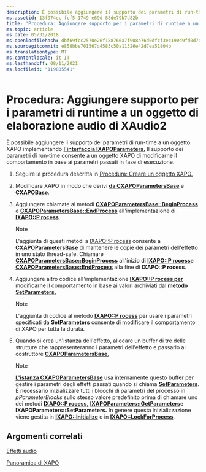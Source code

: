 ```yaml
---
description: È possibile aggiungere il supporto dei parametri di run-time a un oggetto XAPO implementando l'interfaccia IXAPOParameters. Il supporto dei parametri di run-time consente a un oggetto XAPO di modificarne il comportamento in base ai parametri passati in fase di esecuzione.
ms.assetid: 13f974ec-fcf5-1749-e69d-88de79b7d82b
title: 'Procedura: Aggiungere supporto per i parametri di runtime a un oggetto di elaborazione audio di XAudio2'
ms.topic: article
ms.date: 05/31/2018
ms.openlocfilehash: dbf69fcc2570e26f188766a7f908a76d0dfcf3ec190d9fd0d7a1c434b242fdf1
ms.sourcegitcommit: e858bbe701567d4583c50a11326e42d7ea51804b
ms.translationtype: MT
ms.contentlocale: it-IT
ms.lasthandoff: 08/11/2021
ms.locfileid: "119805541"
---
```

# <a name="how-to-add-run-time-parameter-support-to-an-xapo"></a>Procedura: Aggiungere supporto per i parametri di runtime a un oggetto di elaborazione audio di XAudio2

È possibile aggiungere il supporto dei parametri di run-time a un oggetto XAPO implementando [**l'interfaccia IXAPOParameters.**](/windows/desktop/api/XAPO/nn-xapo-ixapoparameters) Il supporto dei parametri di run-time consente a un oggetto XAPO di modificarne il comportamento in base ai parametri passati in fase di esecuzione.

1.  Seguire la procedura descritta in [Procedura: Creare un oggetto XAPO.](how-to--create-an-xapo.md)
2.  Modificare XAPO in modo che derivi [**da CXAPOParametersBase**](/windows/desktop/api/XAPOBase/nl-xapobase-cxapoparametersbase) e [**CXAPOBase**](/windows/desktop/api/XAPOBase/nl-xapobase-cxapobase).
3.  Aggiungere chiamate ai metodi [**CXAPOParametersBase::BeginProcess**](/windows/win32/api/xapobase/nf-xapobase-cxapoparametersbase-beginprocess) e [**CXAPOParametersBase::EndProcess**](/windows/win32/api/xapobase/nf-xapobase-cxapoparametersbase-endprocess) all'implementazione di [**IXAPO::P rocess**](/windows/win32/api/xapo/nf-xapo-ixapo-process).

    > [!Note]  
    > L'aggiunta di questi metodi a [IXAPO::P rocess](how-to--build-a-basic-audio-processing-graph.md) consente a [**CXAPOParametersBase**](/windows/desktop/api/XAPOBase/nl-xapobase-cxapoparametersbase) di mantenere le copie dei parametri dell'effetto in uno stato thread-safe. Chiamare [**CXAPOParametersBase::BeginProcess**](/windows/win32/api/xapobase/nf-xapobase-cxapoparametersbase-beginprocess) all'inizio di [**IXAPO::P rocess**](/windows/win32/api/xapo/nf-xapo-ixapo-process)e [**CXAPOParametersBase::EndProcess**](/windows/win32/api/xapobase/nf-xapobase-cxapoparametersbase-endprocess) alla fine di **IXAPO::P rocess**.

     

4.  Aggiungere altro codice all'implementazione [**IXAPO::P rocess per**](/windows/win32/api/xapo/nf-xapo-ixapo-process) modificarne il comportamento in base ai valori archiviati dal [**metodo SetParameters.**](/windows/win32/api/xapo/nf-xapo-ixapoparameters-setparameters)

    > [!Note]  
    > L'aggiunta di codice al metodo [**IXAPO::P rocess**](/windows/win32/api/xapo/nf-xapo-ixapo-process) per usare i parametri specificati da [**SetParameters**](/windows/win32/api/xapo/nf-xapo-ixapoparameters-setparameters) consente di modificare il comportamento di XAPO per tutta la durata.

     

5.  Quando si crea un'istanza dell'effetto, allocare un buffer di tre delle strutture che rappresenteranno i parametri dell'effetto e passarlo al costruttore [**CXAPOParametersBase.**](/windows/desktop/api/XAPOBase/nl-xapobase-cxapoparametersbase)

    > [!Note]  
    > [**L'istanza CXAPOParametersBase**](/windows/desktop/api/XAPOBase/nl-xapobase-cxapoparametersbase) usa internamente questo buffer per gestire i parametri degli effetti passati quando si chiama [**SetParameters**](/windows/win32/api/xapo/nf-xapo-ixapoparameters-setparameters). È necessario inizializzare tutti i blocchi di parametri del processo in *pParameterBlocks* sullo stesso valore predefinito prima di chiamare uno dei metodi [**IXAPO::P rocess,**](/windows/win32/api/xapo/nf-xapo-ixapo-process) [**IXAPOParameters::GetParameters**](/windows/win32/api/xapo/nf-xapo-ixapoparameters-getparameters)e **IXAPOParameters::SetParameters.** In genere questa inizializzazione viene gestita in [**IXAPO::Initialize**](/windows/win32/api/xapo/nf-xapo-ixapo-initialize) o in [**IXAPO::LockForProcess**](/windows/win32/api/xapo/nf-xapo-ixapo-lockforprocess).

     

## <a name="related-topics"></a>Argomenti correlati

<dl> <dt>

[Effetti audio](audio-effects.md)
</dt> <dt>

[Panoramica di XAPO](xapo-overview.md)
</dt> </dl>

 

 
